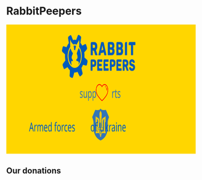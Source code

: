 # RabbitPeepers
<a href="https://rabbitpeepers.com/">
  <img src="https://raw.githubusercontent.com/rabbitpeepers/.github/main/profile/images/ukraine.svg" width="100%" height="344">
</a>

## Our donations
